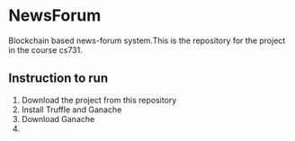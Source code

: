 # NewsForum
Blockchain based news-forum system.This is the repository for the project in the course cs731.
## Instruction to run
1. Download the project from this repository
2. Install Truffle and Ganache
3. Download Ganache 
4. 
